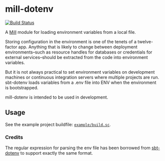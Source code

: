 # mill-dotenv

[![Build Status](https://travis-ci.org/vic/mill-dotenv.svg?branch=master)](https://travis-ci.org/vic/mill-dotenv)


A [Mill][mill] module for loading environment variables from a local file.

Storing configuration in the environment is one of the tenets of a twelve-factor app. Anything that is likely to change between deployment environments–such as resource handles for databases or credentials for external services–should be extracted from the code into environment variables.

But it is not always practical to set environment variables on development machines or continuous integration servers where multiple projects are run. sbt-dotenv loads variables from a .env file into ENV when the environment is bootstrapped.

mill-dotenv is intended to be used in development.

## Usage

See the example project buildfile: [`example/build.sc`][example].


### Credits

The regular expression for parsing the env file has been borrowed from [sbt-dotenv] to support exactly the same format.

[mill]: https://www.lihaoyi.com/mill
[sbt-dotenv]: https://github.com/mefellows/sbt-dotenv
[example]: https://github.com/vic/mill-scalaxb/blob/master/example/build.sc

